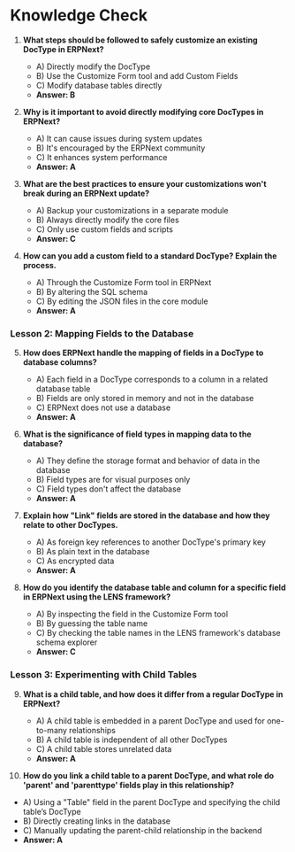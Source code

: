 # Knowledge Check

1.  **What steps should be followed to safely customize an existing DocType in ERPNext?**
    
    -   A) Directly modify the DocType
    -   B) Use the Customize Form tool and add Custom Fields
    -   C) Modify database tables directly
    -   **Answer: B**
2.  **Why is it important to avoid directly modifying core DocTypes in ERPNext?**
    
    -   A) It can cause issues during system updates
    -   B) It's encouraged by the ERPNext community
    -   C) It enhances system performance
    -   **Answer: A**
3.  **What are the best practices to ensure your customizations won't break during an ERPNext update?**
    
    -   A) Backup your customizations in a separate module
    -   B) Always directly modify the core files
    -   C) Only use custom fields and scripts
    -   **Answer: C**
4.  **How can you add a custom field to a standard DocType? Explain the process.**
    
    -   A) Through the Customize Form tool in ERPNext
    -   B) By altering the SQL schema
    -   C) By editing the JSON files in the core module
    -   **Answer: A**

### Lesson 2: Mapping Fields to the Database

5.  **How does ERPNext handle the mapping of fields in a DocType to database columns?**
    
    -   A) Each field in a DocType corresponds to a column in a related database table
    -   B) Fields are only stored in memory and not in the database
    -   C) ERPNext does not use a database
    -   **Answer: A**
6.  **What is the significance of field types in mapping data to the database?**
    
    -   A) They define the storage format and behavior of data in the database
    -   B) Field types are for visual purposes only
    -   C) Field types don't affect the database
    -   **Answer: A**
7.  **Explain how "Link" fields are stored in the database and how they relate to other DocTypes.**
    
    -   A) As foreign key references to another DocType's primary key
    -   B) As plain text in the database
    -   C) As encrypted data
    -   **Answer: A**
8.  **How do you identify the database table and column for a specific field in ERPNext using the LENS framework?**
    
    -   A) By inspecting the field in the Customize Form tool
    -   B) By guessing the table name
    -   C) By checking the table names in the LENS framework's database schema explorer
    -   **Answer: C**

### Lesson 3: Experimenting with Child Tables

9.  **What is a child table, and how does it differ from a regular DocType in ERPNext?**
    
    -   A) A child table is embedded in a parent DocType and used for one-to-many relationships
    -   B) A child table is independent of all other DocTypes
    -   C) A child table stores unrelated data
    -   **Answer: A**
10.  **How do you link a child table to a parent DocType, and what role do 'parent' and 'parenttype' fields play in this relationship?**
    

-   A) Using a "Table" field in the parent DocType and specifying the child table’s DocType
-   B) Directly creating links in the database
-   C) Manually updating the parent-child relationship in the backend
-   **Answer: A**
<!--stackedit_data:
eyJoaXN0b3J5IjpbLTExMzU0OTUwNDBdfQ==
-->